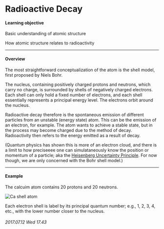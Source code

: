# Radioactive Decay
#### Learning objective
Basic understanding of atomic structure

How atomic structure relates to radioactivity
___
#### Overview
The most straightforward conceptualization of the atom is the shell model, first proposed by Niels Bohr.

The nucleus, containing positively charged protons and neutrons, which carry no charge, is surrounded by shells of negatively charged electrons. Each shell can only hold a fixed number of electrons, and each shell essentially represents a principal energy level. The electrons orbit around the nucleus. 

Radioactive decay therefore is the spontaneous emission of different particles from an unstable (energy state) atom. This can be the emission of an electron, for example. The atom wants to achieve a stable state, but in the process may become charged due to the method of decay. Radioactivity then refers to the energy emitted as a result of decay.

(Quantum physics has shown this is more of an electron cloud, and there is a limit to how preciseeee one can simulataneously know the position or momentum of a particle; aka the
[Heisenberg Uncertainty Principle](https://goo.gl/images/at7YZA). For now though, we are only concerned with the Bohr shell model.)
___
#### Example
The calcuim atom contains 20 protons and 20 neutrons.

![Ca shell atom](img/calcium.gif)

Each electron shell is label by its principal quantum number; e.g., 1, 2, 3, 4, etc., with the lower number closer to the nucleus.

###### 2017.07.12 Wed 17.43 

